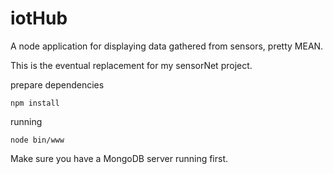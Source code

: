 # iotHub
A node application for displaying data gathered from sensors, pretty MEAN.

This is the eventual replacement for my sensorNet project.

prepare dependencies
```
npm install
```

running
```
node bin/www
```

Make sure you have a MongoDB server running first.
